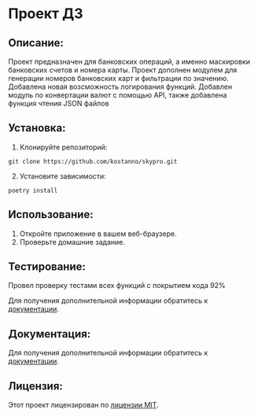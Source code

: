 # Проект ДЗ
## Описание:
Проект предназначен для банковских операций, а именно  маскировки банковских счетов и номера карты.
Проект дополнен модулем для генерации номеров банковских карт и фильтрации по значению. Добавлена новая возсможность логирования функций. Добавлен модуль по конвертации валют с помощью API, также добавлена функция чтения JSON файлов

## Установка:

1. Клонируйте репозиторий:
```
git clone https://github.com/kostanno/skypro.git
```
2. Установите зависимости:
```
poetry install
```
## Использование:

1. Откройте приложение в вашем веб-браузере.
2. Проверьте домашние задание.

## Тестирование:
Провел проверку тестами всех функций с покрытием кода 92%

Для получения дополнительной информации обратитесь к [документации](htmlcov/index.html).
## Документация:

Для получения дополнительной информации обратитесь к [документации](docs/README.md).

## Лицензия:

Этот проект лицензирован по [лицензии MIT](LICENSE).